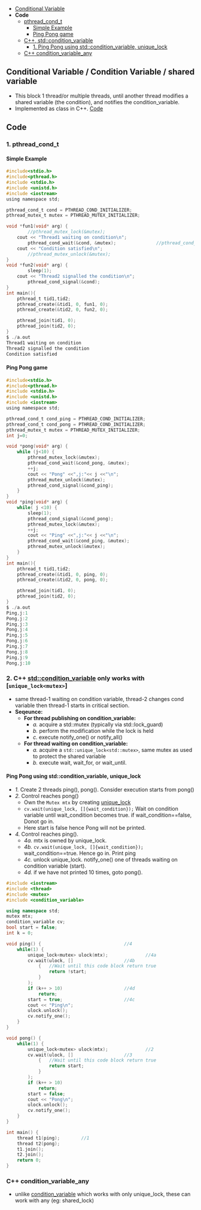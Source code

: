 - [Conditional Variable](#cv)
- **Code**
  - [pthread_cond_t](#pc)
    - [Simple Example](#c1)
    - [Ping Pong game](#pp)
  - [C++, std::condition_variable](#cppc)
    - [1. Ping Pong using std::condition_variable, unique_lock](#cpppp)
  - [C++ condition_variable_any](#cppcva) 

<a name=cv></a>
## Conditional Variable / Condition Variable / shared variable
- This block 1 thread/or multiple threads, until another thread modifies a shared variable (the condition), and notifies the condition_variable.
- Implemented as class in C++. [Code](/Threads_Processes_IPC/Threads/Code/#cv)

## Code
<a name=pc></a>
### 1. pthread_cond_t
<a name=c1></a>
#### Simple Example
```c
#include<stdio.h>
#include<pthread.h>
#include <stdio.h>
#include <unistd.h>
#include <iostream>
using namespace std;

pthread_cond_t cond = PTHREAD_COND_INITIALIZER;
pthread_mutex_t mutex = PTHREAD_MUTEX_INITIALIZER;

void *fun1(void* arg) {
        //pthread_mutex_lock(&mutex);
	cout << "Thread1 waiting on condition\n";
        pthread_cond_wait(&cond, &mutex);               //pthread_cond_wait() might provide unexepected result without mutex
	cout << "Condition satisfied\n";
        //pthread_mutex_unlock(&mutex);
}
void *fun2(void* arg) {
        sleep(1);
	cout << "Thread2 signalled the condition\n";
        pthread_cond_signal(&cond);
}
int main(){
    pthread_t tid1,tid2;
    pthread_create(&tid1, 0, fun1, 0);
    pthread_create(&tid2, 0, fun2, 0);

    pthread_join(tid1, 0);
    pthread_join(tid2, 0);
}
$ ./a.out
Thread1 waiting on condition
Thread2 signalled the condition
Condition satisfied
```
<a name=pp></a>
#### Ping Pong game
```c
#include<stdio.h>
#include<pthread.h>
#include <stdio.h>
#include <unistd.h>
#include <iostream>
using namespace std;

pthread_cond_t cond_ping = PTHREAD_COND_INITIALIZER;
pthread_cond_t cond_pong = PTHREAD_COND_INITIALIZER;
pthread_mutex_t mutex = PTHREAD_MUTEX_INITIALIZER;
int j=0;

void *pong(void* arg) {
    while (j<10) {
        pthread_mutex_lock(&mutex);
        pthread_cond_wait(&cond_pong, &mutex);
        ++j;
        cout << "Pong" <<",j:"<< j <<"\n";
        pthread_mutex_unlock(&mutex);
        pthread_cond_signal(&cond_ping);
    }
}
void *ping(void* arg) {
    while( j <10) {
        sleep(1);
        pthread_cond_signal(&cond_pong);
        pthread_mutex_lock(&mutex);
        ++j;
        cout << "Ping" <<",j:"<< j <<"\n";
        pthread_cond_wait(&cond_ping, &mutex);
        pthread_mutex_unlock(&mutex);
    }
}
int main(){
    pthread_t tid1,tid2;
    pthread_create(&tid1, 0, ping, 0);
    pthread_create(&tid2, 0, pong, 0);

    pthread_join(tid1, 0);
    pthread_join(tid2, 0);
}
$ ./a.out
Ping,j:1
Pong,j:2
Ping,j:3
Pong,j:4
Ping,j:5
Pong,j:6
Ping,j:7
Pong,j:8
Ping,j:9
Pong,j:10
```
<a name=cppc></a>
### 2. C++ [std::condition_variable](https://en.cppreference.com/w/cpp/thread/condition_variable) only works with [`unique_lock<mutex>`]
- same thread-1 waiting on condition variable, thread-2 changes cond variable then thread-1 starts in critical section.
- **Seqeunce:**
  - **For thread publishing on condition_variable:**
    - _a._ acquire a std::mutex (typically via std::lock_guard)
    - _b._ perform the modification while the lock is held
    - _c._ execute notify_one() or notify_all()
  - **For thread waiting on condition_variable:**
    - _a._ acquire a `std::unique_lock<std::mutex>`, same mutex as used to protect the shared variable
    - _b._ execute wait, wait_for, or wait_until.
<a name=cpppp></a>
#### Ping Pong using std::condition_variable, unique_lock
- _1._ Create 2 threads ping(), pong(). Consider execution starts from pong()
- _2._ Control reaches pong()
  - Own the `Mutex mtx` by creating [unique_lock](/Threads_Processes_IPC/IPC/synchronization/Mutex)
  - `cv.wait(unique_lock, []{wait_condition});` Wait on condition variable until wait_condition becomes true. if wait_condition==false, Donot go in.
  - Here start is false hence Pong will not be printed.
- _4._ Control reaches ping().
  - _4a._ mtx is owned by unique_lock. 
  - _4b._ `cv.wait(unique_lock, []{wait_condition});` wait_condition==true. Hence go in. Print ping
  - _4c._ unlock unique_lock. notify_one() one of threads waiting on condition variable (start).
  - _4d._ if we have not printed 10 times, goto pong().
```cpp
#include <iostream>
#include <thread>
#include <mutex>
#include <condition_variable>

using namespace std;
mutex mtx;
condition_variable cv;
bool start = false;
int k = 0;

void ping() {								//4
	while(1) {
		unique_lock<mutex> ulock(mtx);				//4a
		cv.wait(ulock, []					//4b
			{	//Wait until this code block return true
				return !start;
			}
		);
		if (k++ > 10)						//4d
			return;
		start = true;						//4c
		cout << "Ping\n";
		ulock.unlock();
		cv.notify_one();
	}
}

void pong() {
	while(1) {
		unique_lock<mutex> ulock(mtx);				//2
		cv.wait(ulock, []					//3
			{	//Wait until this code block return true
				return start;
			}
		);
		if (k++ > 10)
			return;
		start = false;
		cout << "Pong\n";
		ulock.unlock();
		cv.notify_one();
	}
}

int main() {
	thread t1(ping);		//1
	thread t2(pong);
	t1.join();
	t2.join();
	return 0;
}
```
<a name=cppcva></a>
### C++ condition_variable_any
- unlike [condition_variable]() which works with only unique_lock, these can work with any (eg: shared_lock)
